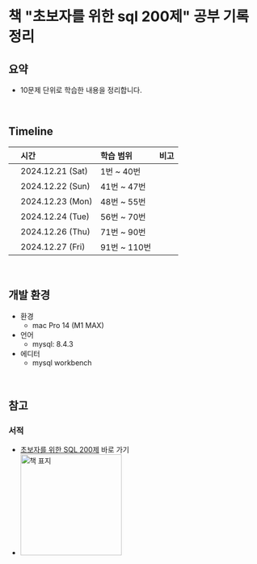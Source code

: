 # 책 "초보자를 위한 sql 200제" 공부 기록 정리

## 요약

- 10문제 단위로 학습한 내용을 정리합니다.

<br />

## Timeline

|     | 시간             | 학습 범위    | 비고 |
| :-- | :--------------- | :----------- | ---- |
|     | 2024.12.21 (Sat) | 1번 ~ 40번   |      |
|     | 2024.12.22 (Sun) | 41번 ~ 47번  |      |
|     | 2024.12.23 (Mon) | 48번 ~ 55번  |      |
|     | 2024.12.24 (Tue) | 56번 ~ 70번  |      |
|     | 2024.12.26 (Thu) | 71번 ~ 90번  |      |
|     | 2024.12.27 (Fri) | 91번 ~ 110번 |      |

<br />

## 개발 환경

- 환경
  - mac Pro 14 (M1 MAX)
- 언어
  - mysql: 8.4.3
- 에디터
  - mysql workbench

<br />

## 참고

### 서적

- <a href="https://product.kyobobook.co.kr/detail/S000000833249">초보자를 위한 SQL 200제</a> 바로 가기
- <img src="https://github.com/user-attachments/assets/cee41e0d-c49e-4b56-a329-792f8ff28164" alt="책 표지" width="200" />
